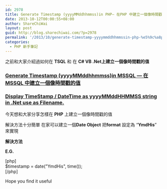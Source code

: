 ```yaml
---
id: 2978
title: Generate Timestamp (yyyyMMddhhmmss)in PHP— 在PHP 中建立一個像時間戳的值
date: 2013-10-12T00:00:55+08:00
author: ShareChiWai
layout: post
guid: http://blog.sharechiwai.com/?p=2978
permalink: '/2013/10/generate-timestamp-yyyymmddhhmmssin-php-%e5%9c%a8php-%e4%b8%ad%e5%bb%ba%e7%ab%8b%e4%b8%80%e5%80%8b%e5%83%8f%e6%99%82%e9%96%93%e6%88%b3%e7%9a%84%e5%80%bc/'
categories:
  - PHP 新手筆記
---
```

之前和大家介紹過如何在 **TSQL** 和 在 **C# VB .Net上建立一個像時間戳的值**

### <a href="http://blog.sharechiwai.com/2010/11/generate-timestamp-yyyymmddhhmmssin-mssql-2/" rel="bookmark">Generate Timestamp (yyyyMMddhhmmss)in MSSQL — 在MSSQL 中建立一個像時間戳的值</a>

### <a href="http://blog.sharechiwai.com/2010/01/display-timestamp-datetime-as-yyyymmddhhmmss-string-in-net-use-as-filename/" rel="bookmark">Display TimeStamp / DateTime as yyyyMMddHHMMSS string in .Net use as Filename.</a>

今天想和大家分享怎樣在 **PHP** 上建立一個像時間戳的值

解決方法十分簡單 在家可以建立一個**Date Object** 把**format** 設定為 &#8220;**YmdHis**&#8221; 來實現

**解決方法**

**E.G.**

[php]  
$timestamp = date("YmdHis", time());  
[/php]

Hope you find it useful
